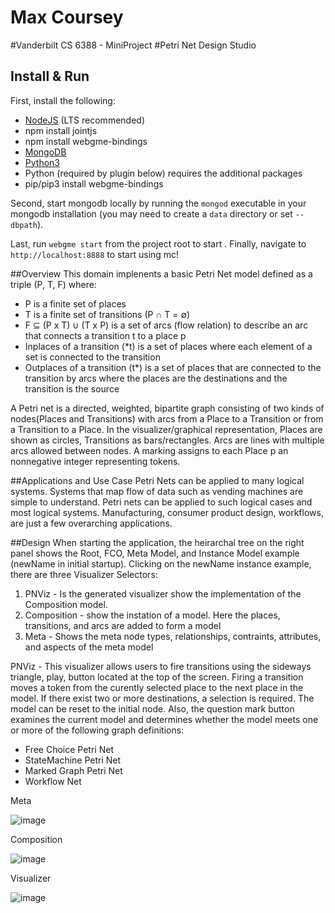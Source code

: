 # Max Coursey
#Vanderbilt CS 6388 - MiniProject
#Petri Net Design Studio

## Install & Run
First, install the following:
- [NodeJS](https://nodejs.org/en/) (LTS recommended)
- npm install jointjs
- npm install webgme-bindings
- [MongoDB](https://www.mongodb.com/)
- [Python3](https://www.python.org/downloads/)
- Python (required by plugin below) requires the additional packages
- pip/pip3 install webgme-bindings

Second, start mongodb locally by running the `mongod` executable in your mongodb installation (you may need to create a `data` directory or set `--dbpath`).

Last, run `webgme start` from the project root to start . Finally, navigate to `http://localhost:8888` to start using mc!


##Overview
This domain implenents a basic Petri Net model defined as a triple (P, T, F) where:
- P is a finite set of places
- T is a finite set of transitions (P ∩ T = ∅)
- F ⊆ (P x T) ∪ (T x P) is a set of arcs (flow relation) to describe an arc that connects a transition t to a place p
- Inplaces of a transition (*t) is a set of places where each element of a set is connected to the transition 
- Outplaces of a transition (t*) is a set of places that are connected to the transition by arcs where the places are the destinations and the transition is the source

A Petri net is a directed, weighted, bipartite graph consisting of two kinds of nodes(Places and Transitions) with arcs from a Place to a Transition or from a Transition to a Place. In the visualizer/graphical representation, Places are shown as circles, Transitions as bars/rectangles. Arcs are lines with multiple arcs allowed between nodes. A marking assigns to each Place p an nonnegative integer representing tokens.

##Applications and Use Case
Petri Nets can be applied to many logical systems.  Systems that map flow of data such as vending machines are simple to understand.  Petri nets can be applied to such logical cases and most logical systems. Manufacturing, consumer product design, workflows, are just a few overarching applications.

##Design
When starting the application, the heirarchal tree on the right panel shows the Root, FCO, Meta Model, and Instance Model example (newName in initial startup).
Clicking on the newName instance example, there are three Visualizer Selectors:
1. PNViz - Is the generated visualizer show the implementation of the Composition model.
3. Composition - show the instation of a model.  Here the places, transitions, and arcs are added to form a model
4. Meta - Shows the meta node types, relationships, contraints, attributes, and aspects of the meta model


PNViz - This visualizer allows users to fire transitions using the sideways triangle, play, button located at the top of the screen.  Firing a transition moves a token from the curently selected place to the next place in the model.  If there exist two or more destinations, a selection is required.  The model can be reset to the initial node.  Also, the question mark button examines the current model and determines whether the model meets one or more of the following graph definitions:
- Free Choice Petri Net
- StateMachine Petri Net
- Marked Graph Petri Net
- Workflow Net 

Meta

![image](https://user-images.githubusercontent.com/49755125/116700466-cd53b080-a994-11eb-8b83-c8c3503ff60c.png)

Composition

![image](https://user-images.githubusercontent.com/49755125/116700517-dba1cc80-a994-11eb-83df-11ea1eeea983.png)

Visualizer

![image](https://user-images.githubusercontent.com/49755125/116700587-ef4d3300-a994-11eb-93af-cab01ac11820.png)

